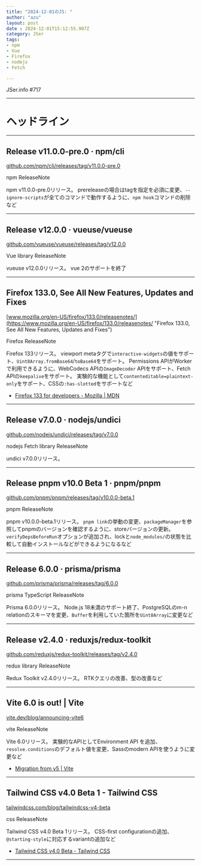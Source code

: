 ```yaml
---
title: "2024-12-01のJS: "
author: "azu"
layout: post
date : 2024-12-01T15:12:55.907Z
category: JSer
tags:
- npm
- Vue
- Firefox
- nodejs
- Fetch

---
```


JSer.info #717

----

<h1 class="site-genre">ヘッドライン</h1>

----

## Release v11.0.0-pre.0 · npm/cli
[github.com/npm/cli/releases/tag/v11.0.0-pre.0](https://github.com/npm/cli/releases/tag/v11.0.0-pre.0 "Release v11.0.0-pre.0 · npm/cli")
<p class="jser-tags jser-tag-icon"><span class="jser-tag">npm</span> <span class="jser-tag">ReleaseNote</span></p>

npm v11.0.0-pre.0リリース。
prereleaseの場合はtagを指定を必須に変更、`--ignore-scripts`が全てのコマンドで動作するように、`npm hook`コマンドの削除など


----

## Release v12.0.0 · vueuse/vueuse
[github.com/vueuse/vueuse/releases/tag/v12.0.0](https://github.com/vueuse/vueuse/releases/tag/v12.0.0 "Release v12.0.0 · vueuse/vueuse")
<p class="jser-tags jser-tag-icon"><span class="jser-tag">Vue</span> <span class="jser-tag">library</span> <span class="jser-tag">ReleaseNote</span></p>

vueuse v12.0.0リリース。
vue 2のサポートを終了


----

## Firefox 133.0, See All New Features, Updates and Fixes
[www.mozilla.org/en-US/firefox/133.0/releasenotes/](https://www.mozilla.org/en-US/firefox/133.0/releasenotes/ "Firefox 133.0, See All New Features, Updates and Fixes")
<p class="jser-tags jser-tag-icon"><span class="jser-tag">Firefox</span> <span class="jser-tag">ReleaseNote</span></p>

Firefox 133リリース。
viewport metaタグで`interactive-widgets`の値をサポート、`Uint8Array.fromBase64`/`toBase64`をサポート。
Permissions APIがWorkerで利用できるように、WebCodecs APIの`ImageDecoder` APIをサポート、Fetch APIの`keepalive`をサポート。
実験的な機能として`contenteditable=plaintext-only`をサポート、CSSの`:has-slotted`をサポートなど

- [Firefox 133 for developers - Mozilla | MDN](https://developer.mozilla.org/en-US/docs/Mozilla/Firefox/Releases/133 "Firefox 133 for developers - Mozilla | MDN")

----

## Release v7.0.0 · nodejs/undici
[github.com/nodejs/undici/releases/tag/v7.0.0](https://github.com/nodejs/undici/releases/tag/v7.0.0 "Release v7.0.0 · nodejs/undici")
<p class="jser-tags jser-tag-icon"><span class="jser-tag">nodejs</span> <span class="jser-tag">Fetch</span> <span class="jser-tag">library</span> <span class="jser-tag">ReleaseNote</span></p>

undici v7.0.0リリース。


----

## Release pnpm v10.0 Beta 1 · pnpm/pnpm
[github.com/pnpm/pnpm/releases/tag/v10.0.0-beta.1](https://github.com/pnpm/pnpm/releases/tag/v10.0.0-beta.1 "Release pnpm v10.0 Beta 1 · pnpm/pnpm")
<p class="jser-tags jser-tag-icon"><span class="jser-tag">pnpm</span> <span class="jser-tag">ReleaseNote</span></p>

pnpm v10.0.0-beta.1リリース。
`pnpm link`の挙動の変更、`packageManager`を参照してpnpmのバージョンを確認するように、storeバージョンの更新。
`verifyDepsBeforeRun`オプションが追加され、lockと`node_modules/`の状態を比較して自動インストールなどができるようになるなど


----

## Release 6.0.0 · prisma/prisma
[github.com/prisma/prisma/releases/tag/6.0.0](https://github.com/prisma/prisma/releases/tag/6.0.0 "Release 6.0.0 · prisma/prisma")
<p class="jser-tags jser-tag-icon"><span class="jser-tag">prisma</span> <span class="jser-tag">TypeScript</span> <span class="jser-tag">ReleaseNote</span></p>

Prisma 6.0.0リリース。
Node.js 18未満のサポート終了、PostgreSQLのm-n relationのスキーマを変更、`Buffer`を利用していた箇所を`Uint8Array`に変更など


----

## Release v2.4.0 · reduxjs/redux-toolkit
[github.com/reduxjs/redux-toolkit/releases/tag/v2.4.0](https://github.com/reduxjs/redux-toolkit/releases/tag/v2.4.0 "Release v2.4.0 · reduxjs/redux-toolkit")
<p class="jser-tags jser-tag-icon"><span class="jser-tag">redux</span> <span class="jser-tag">library</span> <span class="jser-tag">ReleaseNote</span></p>

Redux Toolkit v2.4.0リリース。
RTKクエリの改善、型の改善など


----

## Vite 6.0 is out! | Vite
[vite.dev/blog/announcing-vite6](https://vite.dev/blog/announcing-vite6 "Vite 6.0 is out! | Vite")
<p class="jser-tags jser-tag-icon"><span class="jser-tag">vite</span> <span class="jser-tag">ReleaseNote</span></p>

Vite 6.0リリース。
実験的なAPIとしてEnvironment API を追加、`resolve.conditions`のデフォルト値を変更、Sassのmodern APIを使うように変更など

- [Migration from v5 | Vite](https://vite.dev/guide/migration.html "Migration from v5 | Vite")

----

## Tailwind CSS v4.0 Beta 1 - Tailwind CSS
[tailwindcss.com/blog/tailwindcss-v4-beta](https://tailwindcss.com/blog/tailwindcss-v4-beta "Tailwind CSS v4.0 Beta 1 - Tailwind CSS")
<p class="jser-tags jser-tag-icon"><span class="jser-tag">css </span> <span class="jser-tag">ReleaseNote</span></p>

Tailwind CSS v4.0 Beta 1リリース。
CSS-first configurationの追加、`@starting-style`に対応するvariantの追加など

- [Tailwind CSS v4.0 Beta - Tailwind CSS](https://tailwindcss.com/docs/v4-beta "Tailwind CSS v4.0 Beta - Tailwind CSS")

----
